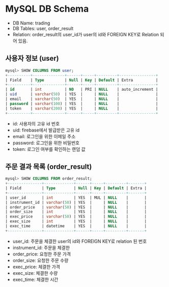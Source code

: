 # MySQL DB Schema

* DB Name: trading
* DB Tables: user, order_result
* Relation: order_result의 user_id가 user의 id와 FOREIGN KEY로 Relation 되어 있음.

## 사용자 정보 (user)
```sql
mysql> SHOW COLUMNS FROM user;
+----------+--------------+------+-----+---------+----------------+
| Field    | Type         | Null | Key | Default | Extra          |
+----------+--------------+------+-----+---------+----------------+
| id       | int          | NO   | PRI | NULL    | auto_increment |
| uid      | varchar(50)  | YES  |     | NULL    |                |
| email    | varchar(50)  | YES  |     | NULL    |                |
| password | varchar(100) | YES  |     | NULL    |                |
| token    | varchar(200) | YES  |     | NULL    |                |
+----------+--------------+------+-----+---------+----------------+
```

* id: 사용자의 고유 id 번호
* uid: firebase에서 발급받은 고유 id
* email: 로그인을 위한 이메일 주소
* password: 로그인을 위한 비밀번호
* token: 로그인 여부를 확인하는 랜덤 값

## 주문 결과 목록 (order_result)
```sql
mysql> SHOW COLUMNS FROM order_result;
+---------------+-------------+------+-----+---------+-------+
| Field         | Type        | Null | Key | Default | Extra |
+---------------+-------------+------+-----+---------+-------+
| user_id       | int         | YES  | MUL | NULL    |       |
| instrument_id | varchar(50) | YES  |     | NULL    |       |
| order_price   | varchar(50) | YES  |     | NULL    |       |
| order_size    | int         | YES  |     | NULL    |       |
| exec_price    | varchar(50) | YES  |     | NULL    |       |
| exec_size     | int         | YES  |     | NULL    |       |
| exec_time     | datetime    | YES  |     | NULL    |       |
+---------------+-------------+------+-----+---------+-------+
```

* user_id: 주문을 체결한 user의 id와 FOREIGN KEY로 relation 된 번호
* instrument_id: 주문을 체결한 
* order_price: 요청한 주문 가격
* order_size: 요청한 주문 수량
* exec_price: 체결한 가격
* exec_size: 체결한 수량
* exec_time: 체결한 시간
